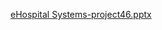[eHospital Systems-project46.pptx](https://github.com/user-attachments/files/15950997/eHospital.Systems-project46.pptx)

